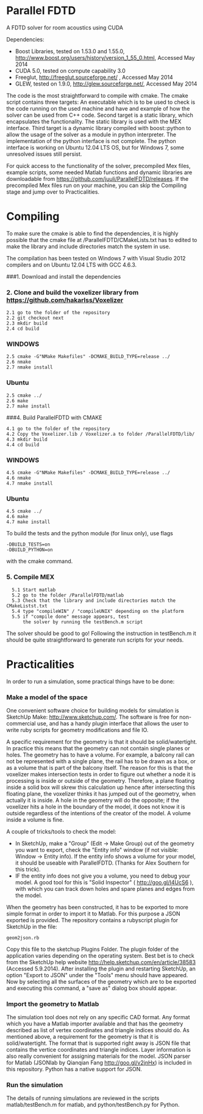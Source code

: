 Parallel FDTD
=============

A FDTD solver for room acoustics using CUDA

Dependencies:
- Boost Libraries, tested on 1.53.0 and 1.55.0,  http://www.boost.org/users/history/version_1_55_0.html, Accessed May 2014
- CUDA 5.0, tested on compute capability 3.0  
- Freeglut,  http://freeglut.sourceforge.net/ , Accessed May 2014  
- GLEW, tested on 1.9.0, http://glew.sourceforge.net/, Accessed May 2014  

The code is the most straightforward to compile with cmake. The cmake script contains  three targets: An executable which is to be used to check is the code running on the used machine and have and example of how the solver can be used from C++ code. Second target is a static library, which encapsulates the functionality. The static library is used with the MEX interface. Third target is a dynamic library compiled with boost::python to allow the usage of the solver as a module in python interpreter. The implementation of the python interface is not complete. The python interface is working on Ubuntu 12.04 LTS OS, but for Windows 7, some unresolved issues still persist.

For quick access to the functionality of the solver, precompiled Mex files, example scripts, some needed Matlab functions and dynamic libraries are downloadable from https://github.com/juuli/ParallelFDTD/releases. If the precompiled Mex files run on your machine, you can skip the Compiling stage and jump over to Practicalities.

Compiling
=========
To make sure the cmake is able to find the dependencies, it is highly possible that the cmake file at /ParallelFDTD/CMakeLists.txt has to edited to make the library and include directories match the system in use.

The compilation has been tested on Windows 7 with Visual Studio 2012 compilers and on Ubuntu 12.04 LTS with GCC 4.6.3.

###1. Download and install the dependencies  

### 2. Clone and build the voxelizer library from https://github.com/hakarlss/Voxelizer  

```
2.1 go to the folder of the repository  
2.2 git checkout next
2.3 mkdir build  
2.4 cd build  
```
### WINDOWS

```
2.5 cmake -G"NMake Makefiles" -DCMAKE_BUILD_TYPE=release ../  
2.6 nmake  
2.7 nmake install  
```
### Ubuntu

```
2.5 cmake ../
2.6 make 
2.7 make install
```

###4. Build ParallelFDTD with CMAKE  

```
4.1 go to the folder of the repository  
4.2 Copy the Voxelizer.lib / Voxelizer.a to folder /ParallelFDTD/lib/  
4.3 mkdir build  
4.4 cd build  
```

### WINDOWS

```
4.5 cmake -G"NMake Makefiles" -DCMAKE_BUILD_TYPE=release ../  
4.6 nmake  
4.7 nmake install  
```

### Ubuntu

```
4.5 cmake ../
4.6 make  
4.7 make install  
```

To build the tests and the python module (for linux only), use flags
```
-DBUILD_TESTS=on
-DBUILD_PYTHON=on
```
with the cmake command.


### 5. Compile MEX
```
  5.1 Start matlab  
  5.2 go to the folder /ParallelFDTD/matlab  
  5.3 Check that the library and include directories match the CMakeListst.txt
  5.4 type "compileWIN" / "compileUNIX" depending on the platform  
  5.5 if "compile done" message appears, test   
      the solver by running the testBench.m script
```

The solver should be good to go! Following the instruction in testBench.m it should be quite straightforward to generate run scripts for your needs.

Practicalities
==============

In order to run a simulation, some practical things have to be done:

### Make a model of the space
One convenient software choice for building models for simulation is SketchUp Make: http://www.sketchup.com/. The software is free for non-commercial use, and has a handy plugin interface that allows the user to write ruby scripts for geometry modifications and file IO.

A specific requirement for the geometry is that it should be solid/watertight. In practice this means that the geometry can not contain single planes or holes. The geometry has to have a volume. For example, a balcony rail can not be represented with a single plane, the rail has to be drawn as a box, or as a volume that is part of the balcony itself. The reason for this is that the voxelizer makes intersection tests in order to figure out whether a node it is processing is inside or outside of the geometry. Therefore, a plane floating inside a solid box will skrew this calculation up hence after intersecting this floating plane, the voxelizer thinks it has jumped out of the geometry, when actually it is inside. A hole in the geometry will do the opposite; if the voxelizer hits a hole in the boundary of the model, it does not know it is outside regardless  of the intentions of the creator of the model. A volume inside a volume is fine.

A couple of tricks/tools to check the model:
- In SketchUp, make a "Group" (Edit -> Make Group) out of the geometry you want to export, check the "Entity info" window (if not visible: Window -> Entity info). If the entity info shows a volume for your model, it should be useable with ParallelFDTD. (Thanks for Alex Southern for this trick).
- IF the entity info does not give you a volume, you need to debug your model. A good tool for this is "Solid Inspector" ( http://goo.gl/I4UcS6 ), with which you can track down holes and spare planes and edges from the model.


When the geometry has been constructed, it has to be exported to more simple format in order to import it to Matlab. For this purpose a JSON exported is provided. The repository contains a rubyscript plugin for SketchUp in the file:

```
geom2json.rb
```

Copy this file to the sketchup Plugins Folder. The plugin folder of the application varies depending on the operating system. Best bet is to check from the SketchUp help website http://help.sketchup.com/en/article/38583 (Accessed 5.9.2014). After installing the plugin and restarting SketchUp, an option "Export to JSON" under the "Tools" menu should have appeared. Now by selecting all the surfaces of the geometry which are to be exported and executing this command, a "save as" dialog box should appear. 

### Import the geometry to Matlab
The simulation tool does not rely on any specific CAD format. Any format which you have a Matlab importer available and that has the geometry described as list of vertex coordinates and triangle indices should do. As mentioned above, a requirement for the geometry is that it is solid/watertight. The format that is supported right away is JSON file that contains the vertice coordinates and triangle indices. Layer information is also really convenient for assigning materials for the model. JSON parser for Matlab (JSONlab by Qianqian Fang http://goo.gl/v2jnHx) is included in this repository. Python has a native support for JSON.

### Run the simulation
The details of running simulations are reviewed in the scripts matlab/testBench.m for matlab, and python/testBench.py for Python.

